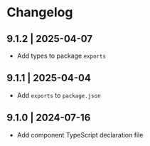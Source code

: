 # Changelog

## 9.1.2 | 2025-04-07

-   Add types to package `exports`

## 9.1.1 | 2025-04-04

-   Add `exports` to `package.json`

## 9.1.0 | 2024-07-16

-   Add component TypeScript declaration file
